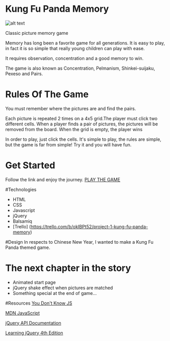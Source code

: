 # Kung Fu Panda Memory
![alt text][logo]

[logo]:http://cdn.collider.com/wp-content/uploads/kung-fu-panda-2.jpg
>


Classic picture memory game

Memory has long been a favorite game for all generations. It is easy to play, in fact it is so simple that really young children can play with ease.

It requires observation, concentration and a good memory to win.

The game is also known as Concentration, Pelmanism, Shinkei-suijaku, Pexeso and Pairs.

# Rules Of The Game
 You must remember where the pictures are and find the pairs.

Each picture is repeated 2 times on a 4x5 grid.The player must click two different cells. 
When a player finds a pair of pictures, the pictures will be removed from the board.
When the grid is empty, the player wins

In order to play, just click the cells. It's simple to play, the rules are simple, but the game is far from simple! Try it and you will have fun.


# Get Started
Follow the link and enjoy the journey.
[PLAY THE GAME](http://mdioguardi.github.io/Kung-Fu-Panda-Memory/)


#Technologies

* HTML 
* CSS 
* Javascript 
* jQuery 
* Balsamiq 
* [Trello] (https://trello.com/b/okIBPt52/project-1-kung-fu-panda-memory)

#Design
 In respects to Chinese New Year, I wanted to make a Kung Fu Panda themed game. 

# The next chapter in the story

* Animated start page
* jQuery shake effect when pictures are matched
* Something special at the end of game...




#Resources
[You Don't Know JS](https://github.com/getify/You-Dont-Know-JS)

[MDN JavaScript](https://developer.mozilla.org/en-US/docs/Web/JavaScript)

[jQuery API Documentation](https://api.jquery.com/)

[Learning jQuery 4th Edition](http://www.pdfiles.com/pdf/files/English/Web_Apps_Programming_&_Internet/Learning_jQuery.pdf)

